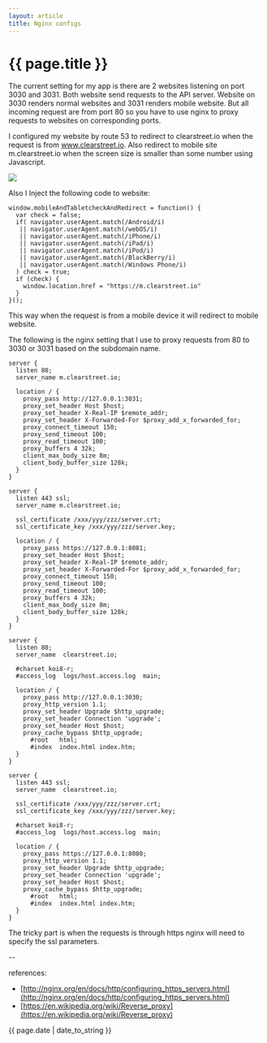 ```yaml
---
layout: article
title: Nginx configs
---
```

# {{ page.title }}

The current setting for my app is there are 2 websites listening on port 3030 and 3031. Both website send requests to the API server. Website on 3030 renders normal websites and 3031 renders mobile website. But all incoming request are from port 80 so you have to use nginx to proxy requests to websites on corresponding ports.

I configured my website by route 53 to redirect to clearstreet.io when the request is from www.clearstreet.io.  Also redirect to mobile site m.clearstreet.io when the screen size is smaller than some number using Javascript. 

![](http://i.stack.imgur.com/MY2aX.png)

Also I Inject the following code to website: 

```
window.mobileAndTabletcheckAndRedirect = function() {
  var check = false;
  if( navigator.userAgent.match(/Android/i)
   || navigator.userAgent.match(/webOS/i)
   || navigator.userAgent.match(/iPhone/i)
   || navigator.userAgent.match(/iPad/i)
   || navigator.userAgent.match(/iPod/i)
   || navigator.userAgent.match(/BlackBerry/i)
   || navigator.userAgent.match(/Windows Phone/i)
  ) check = true;
  if (check) {
    window.location.href = "https://m.clearstreet.io"
  }
}();
```

This way when the request is from a mobile device it will redirect to mobile website. 

The following is the nginx setting that I use to proxy requests from 80 to 3030 or 3031 based on the subdomain name. 

```
server {
  listen 80;
  server_name m.clearstreet.io;

  location / {
    proxy_pass http://127.0.0.1:3031;
    proxy_set_header Host $host;
    proxy_set_header X-Real-IP $remote_addr;
    proxy_set_header X-Forwarded-For $proxy_add_x_forwarded_for;
    proxy_connect_timeout 150;
    proxy_send_timeout 100;
    proxy_read_timeout 100;
    proxy_buffers 4 32k;
    client_max_body_size 8m;
    client_body_buffer_size 128k;
  }
}

server {
  listen 443 ssl;
  server_name m.clearstreet.io;

  ssl_certificate /xxx/yyy/zzz/server.crt;
  ssl_certificate_key /xxx/yyy/zzz/server.key;

  location / {
    proxy_pass https://127.0.0.1:8081;
    proxy_set_header Host $host;
    proxy_set_header X-Real-IP $remote_addr;
    proxy_set_header X-Forwarded-For $proxy_add_x_forwarded_for;
    proxy_connect_timeout 150;
    proxy_send_timeout 100;
    proxy_read_timeout 100;
    proxy_buffers 4 32k;
    client_max_body_size 8m;
    client_body_buffer_size 128k;
  }
}

server {
  listen 80;
  server_name  clearstreet.io;

  #charset koi8-r;
  #access_log  logs/host.access.log  main;

  location / {
    proxy_pass http://127.0.0.1:3030;
    proxy_http_version 1.1;
    proxy_set_header Upgrade $http_upgrade;
    proxy_set_header Connection 'upgrade';
    proxy_set_header Host $host;
    proxy_cache_bypass $http_upgrade;
      #root   html;
      #index  index.html index.htm;
  }
}

server {
  listen 443 ssl;
  server_name  clearstreet.io;

  ssl_certificate /xxx/yyy/zzz/server.crt;
  ssl_certificate_key /xxx/yyy/zzz/server.key;

  #charset koi8-r;
  #access_log  logs/host.access.log  main;

  location / {
    proxy_pass https://127.0.0.1:8080;
    proxy_http_version 1.1;
    proxy_set_header Upgrade $http_upgrade;
    proxy_set_header Connection 'upgrade';
    proxy_set_header Host $host;
    proxy_cache_bypass $http_upgrade;
      #root   html;
      #index  index.html index.htm;
  }
}
```

The tricky part is when the requests is through https nginx will need to specify the ssl parameters.

--

references:

* [http://nginx.org/en/docs/http/configuring_https_servers.html](http://nginx.org/en/docs/http/configuring_https_servers.html)
* [https://en.wikipedia.org/wiki/Reverse_proxy](https://en.wikipedia.org/wiki/Reverse_proxy)

{{ page.date | date_to_string }}
